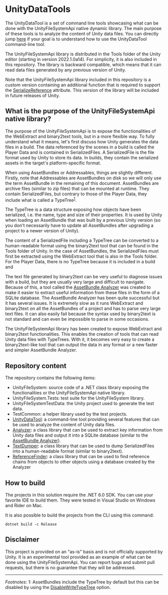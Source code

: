 # UnityDataTools

The UnityDataTool is a set of command line tools showcasing what can be done with the
UnityFileSystemApi native dynamic library. The main purpose of these tools is to analyze the
content of Unity data files. You can directly jump
[here](https://github.com/Unity-Technologies/UnityDataTools/blob/main/UnityDataTool/README.md)
if your goal is to understand how to use the UnityDataTool command-line tool.

The UnityFileSystemApi library is distributed in the Tools folder of the Unity editor (starting in
version 2022.1.0a14). For simplicity, it is also included in this repository. The library is
backward compatible, which means that it can read data files generated by any previous version of
Unity.

Note that the UnityFileSystemApi library included in this repository is a custom version containing
an additional function that is required to support the
[SerializeReference](https://docs.unity3d.com/ScriptReference/SerializeReference.html)
attribute. This version of the library will be included in future releases of Unity.


## What is the purpose of the UnityFileSystemApi native library?

The purpose of the UnityFileSystemApi is to expose the functionalities of the WebExtract and
binary2text tools, but in a more flexible way. To fully understand what it means, let's first
discuss how Unity generates the data files in a build. The data referenced by the scenes in a build
is called the Player Data and is contained in SerializedFiles. A SerializedFile is the file format
used by Unity to store its data. In builds, they contain the serialized assets in the target's
platform-specific format.

When using AssetBundles or Addressables, things are slightly different. Firstly, note that
Addressables are AssetBundles on disk so we will only use the term AssetBundle in the remaining of
this document. AssetBundles are archive files (similar to zip files) that can be mounted at
runtime. They contain SerializedFiles, but contrary to those of the Player Data, they include what
is called a TypeTree<sup>[1](#footnote1)</sup>.

The TypeTree is a data structure exposing how objects have been serialized, i.e. the name, type and
size of their properties. It is used by Unity when loading an AssetBundle that was built by a
previous Unity version (so you don't necessarily have to update all AssetBundles after upgrading a
project to a newer version of Unity).

The content of a SerializedFile including a TypeTree can be converted to a human-readable format
using the binary2text tool that can be found in the Tools folder of Unity. In the case of
AssetBundles, the SerializedFiles must first be extracted using the WebExtract tool that is also in
the Tools folder. For the Player Data, there is no TypeTree because it is included in a build and

The text file generated by binary2text can be very useful to
diagnose issues with a build, but they are usually very large and difficult to navigate. Because of
this, a tool called the [AssetBundle Analyzer](https://github.com/faelenor/asset-bundle-analyzer)
was created to make it easier to extract useful information from these files in the form of a
SQLite database. The AssetBundle Analyzer has been quite successful but it has several issues. It
is extremely slow as it runs WebExtract and binary2text on all the AssetBundles of a project and
has to parse very large text files. It can also easily fail because the syntax used by binary2text
is not standard and can even be impossible to parse in some occasions.

The UnityFileSystemApi library has been created to expose WebExtract and binary2text
functionalities. This enables the creation of tools that can read Unity data files with TypeTrees.
With it, it becomes very easy to create a binary2text-like tool that can output the data in any
format or a new faster and simpler AssetBundle Analyzer.

## Repository content

The repository contains the following items:
* UnityFileSystem: source code of a .NET class library exposing the functionalities or the
  UnityFileSystemApi native library.
* UnityFileSystem.Tests: test suite for the UnityFileSystem library.
* UnityFileSystemTestData: the Unity project used to generate the test data.
* TestCommon: a helper library used by the test projects.
* [UnityDataTool](UnityDataTool/README.md): a command-line tool providing several features that can
  be used to analyze the content of Unity data files.
* [Analyzer](Analyzer/README.md): a class library that can be used to extract key information
  from Unity data files and output it into a SQLite database (similar to the
  [AssetBundle Analyzer](https://github.com/faelenor/asset-bundle-analyzer)).
* [TextDumper](TextDumper/README.md): a class library that can be used to dump SerializedFiles into
  a human-readable format (similar to binary2text).
* [ReferenceFinder](ReferenceFinder/README.md): a class library that can be used to find
  reference chains from objects to other objects using a database created by the Analyzer

## How to build

The projects in this solution require the .NET 6.0 SDK. You can use your favorite IDE to build them.
They were tested in Visual Studio on Windows and Rider on Mac.

It is also possible to build the projects from the CLI using this command:

`dotnet build -c Release`

## Disclaimer

This project is provided on an "as-is" basis and is not officially supported by Unity. It is an
experimental tool provided as an example of what can be done using the UnityFileSystemApi. You can
report bugs and submit pull requests, but there is no guarantee that they will be addressed.

---
*Footnotes*: <a name="footnote1">1</a>: AssetBundles include the TypeTree by default but this can
 be disabled by using the
 [DisableWriteTypeTree](https://docs.unity3d.com/ScriptReference/BuildAssetBundleOptions.DisableWriteTypeTree.html)
 option.
